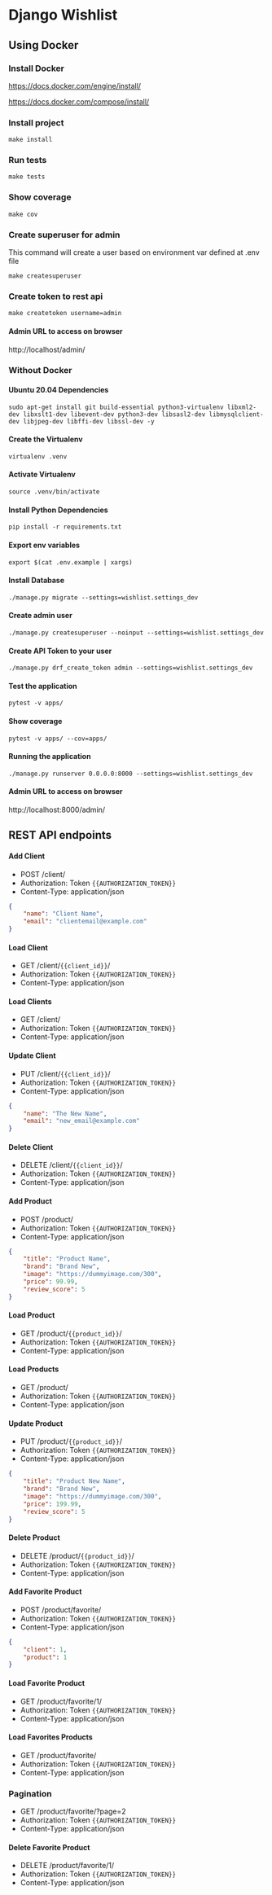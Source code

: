 # Django Wishlist

## Using Docker

### Install Docker

https://docs.docker.com/engine/install/

https://docs.docker.com/compose/install/

### Install project
```commandline
make install
```

### Run tests
```commandline
make tests
```

### Show coverage
```commandline
make cov
```

### Create superuser for admin
This command will create a user based on environment var defined at .env file
```commandline
make createsuperuser
```

### Create token to rest api
```commandline
make createtoken username=admin
```

#### Admin URL to access on browser
http://localhost/admin/

### Without Docker

#### Ubuntu 20.04 Dependencies
```commandline
sudo apt-get install git build-essential python3-virtualenv libxml2-dev libxslt1-dev libevent-dev python3-dev libsasl2-dev libmysqlclient-dev libjpeg-dev libffi-dev libssl-dev -y
```

#### Create the Virtualenv
```commandline
virtualenv .venv
```

#### Activate Virtualenv
```commandline
source .venv/bin/activate
```

#### Install Python Dependencies

```commandline
pip install -r requirements.txt
```
#### Export env variables
```commandline
export $(cat .env.example | xargs)
```
#### Install Database

```commandline
./manage.py migrate --settings=wishlist.settings_dev
```

#### Create admin user

```commandline
./manage.py createsuperuser --noinput --settings=wishlist.settings_dev
```

#### Create API Token to your user

```commandline
./manage.py drf_create_token admin --settings=wishlist.settings_dev
```

#### Test the application

```commandline
pytest -v apps/
```

#### Show coverage

```commandline
pytest -v apps/ --cov=apps/
```

#### Running the application

```commandline
./manage.py runserver 0.0.0.0:8000 --settings=wishlist.settings_dev
```

#### Admin URL to access on browser
http://localhost:8000/admin/

## REST API endpoints

#### Add Client
- POST /client/
- Authorization: Token `{{AUTHORIZATION_TOKEN}}`
- Content-Type: application/json
```json
{
    "name": "Client Name",
    "email": "clientemail@example.com"
}
```

#### Load Client
- GET /client/`{{client_id}}`/
- Authorization: Token `{{AUTHORIZATION_TOKEN}}`
- Content-Type: application/json

#### Load Clients
- GET /client/
- Authorization: Token `{{AUTHORIZATION_TOKEN}}`
- Content-Type: application/json

#### Update Client
- PUT /client/`{{client_id}}`/
- Authorization: Token `{{AUTHORIZATION_TOKEN}}`
- Content-Type: application/json
```json
{
    "name": "The New Name",
    "email": "new_email@example.com"
}
```

#### Delete Client
- DELETE /client/`{{client_id}}`/
- Authorization: Token `{{AUTHORIZATION_TOKEN}}`
- Content-Type: application/json

#### Add Product
- POST /product/
- Authorization: Token `{{AUTHORIZATION_TOKEN}}`
- Content-Type: application/json
```json
{
    "title": "Product Name",
    "brand": "Brand New",
    "image": "https://dummyimage.com/300",
    "price": 99.99,
    "review_score": 5
}

```

#### Load Product
- GET /product/`{{product_id}}`/
- Authorization: Token `{{AUTHORIZATION_TOKEN}}`
- Content-Type: application/json

#### Load Products
- GET /product/
- Authorization: Token `{{AUTHORIZATION_TOKEN}}`
- Content-Type: application/json

#### Update Product
- PUT /product/`{{product_id}}`/
- Authorization: Token `{{AUTHORIZATION_TOKEN}}`
- Content-Type: application/json
```json
{
    "title": "Product New Name",
    "brand": "Brand New",
    "image": "https://dummyimage.com/300",
    "price": 199.99,
    "review_score": 5
}
```

#### Delete Product
- DELETE /product/`{{product_id}}`/
- Authorization: Token `{{AUTHORIZATION_TOKEN}}`
- Content-Type: application/json

#### Add Favorite Product
- POST /product/favorite/
- Authorization: Token `{{AUTHORIZATION_TOKEN}}`
- Content-Type: application/json
```json
{
    "client": 1,
    "product": 1
}
```

#### Load Favorite Product
- GET /product/favorite/1/
- Authorization: Token `{{AUTHORIZATION_TOKEN}}`
- Content-Type: application/json

#### Load Favorites Products
- GET /product/favorite/
- Authorization: Token `{{AUTHORIZATION_TOKEN}}`
- Content-Type: application/json

### Pagination
- GET /product/favorite/?page=2
- Authorization: Token `{{AUTHORIZATION_TOKEN}}`
- Content-Type: application/json

#### Delete Favorite Product
- DELETE /product/favorite/1/
- Authorization: Token `{{AUTHORIZATION_TOKEN}}`
- Content-Type: application/json
